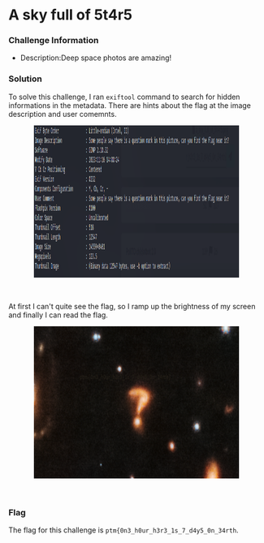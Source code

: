 # A sky full of 5t4r5

### Challenge Information
* Description:Deep space photos are amazing!

### Solution

To solve this challenge, I ran ```exiftool``` command to search for hidden informations in the metadata. There are hints about the flag at the image description and user comemnts.

<p align="center">
  <img width="80%" height="300" src="solution/skyfullofstars1.PNG">
</p>
<br>

At first I can't quite see the flag, so I ramp up the brightness of my screen and finally I can read the flag.
<p align="center">
  <img width="80%" height="300" src="solution/skyfullofstars.PNG">
</p>
<br>

### Flag
The flag for this challenge is ```ptm{0n3_h0ur_h3r3_1s_7_d4y5_0n_34rth```.
